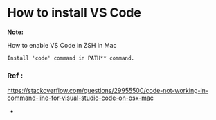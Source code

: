 # How to install VS Code

**Note:** 



How to enable VS Code in ZSH in Mac
```
Install 'code' command in PATH** command.
```

### Ref :
https://stackoverflow.com/questions/29955500/code-not-working-in-command-line-for-visual-studio-code-on-osx-mac
  * []()
